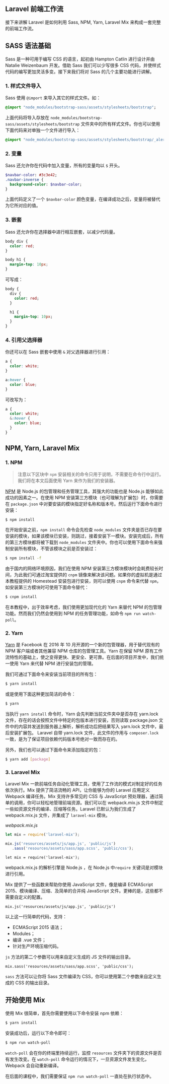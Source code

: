 ## Laravel 前端工作流

接下来讲解 Laravel 是如何利用 Sass, NPM, Yarn, Laravel Mix 来构成一套完整的前端工作流。

## SASS 语法基础

Sass 是一种可用于编写 CSS 的语言，起初由 Hampton Catlin 进行设计并由 Natalie Weizenbaum 开发。借助 Sass 我们可以少写很多 CSS 代码，并使样式代码的编写更加灵活多变。接下来我们将对 Sass 的几个主要功能进行讲解。

### 1. 样式文件导入

Sass 使用 `@import` 来导入其它的样式文件。如：

```sass
@import "node_modules/bootstrap-sass/assets/stylesheets/bootstrap";
```

上面代码将导入存放在 `node_modules/bootstrap-sass/assets/stylesheets/bootstrap` 文件夹中的所有样式文件。你也可以使用下面代码来对单独一个文件进行导入：

```sass
@import "node_modules/bootstrap-sass/assets/stylesheets/bootstrap/_alerts.scss";
```

### 2. 变量

Sass 还允许你在代码中加入变量，所有的变量均以 `$` 开头。

```sass
$navbar-color: #3c3e42;
.navbar-inverse {
  background-color: $navbar-color;
}
```

上面代码定义了一个 `$navbar-color` 颜色变量，在编译成功之后，变量将被替代为它所对应的值。

### 3. 嵌套

Sass 还允许你在选择器中进行相互嵌套，以减少代码量。

```css
body div {
  color: red;
}

body h1 {
  margin-top: 10px;
}
```

可写成：

```sass
body {
  div {
    color: red;
  }

  h1 {
    margin-top: 10px;
  }
}
```

### 4. 引用父选择器

你还可以在 Sass 嵌套中使用 `&` 对父选择器进行引用：

```css
a {
  color: white;
}

a:hover {
  color: blue;
}
```

可改写为：

```sass
a {
  color: white;
  &:hover {
    color: blue;
  }
}
```

## NPM, Yarn, Laravel Mix

### 1. NPM

> 注意以下区块中 `npm` 安装相关的命令只用于说明，不需要在命令行中运行。我们将在本文后面使用 Yarn 来作为我们的安装器。

[NPM](https://github.com/npm/npm) 是 Node.js 的包管理和任务管理工具，其强大的功能也是 Node.js 能够如此成功的因素之一。在使用 NPM 安装第三方模块（也可理解为扩展包）时，你需要在 `package.json` 中对要安装的模块指定好名称和版本号。然后运行下面命令进行安装：

```bash
$ npm install
```

在开始安装之前，`npm install` 命令会先检查 `node_modules` 文件夹是否已存在要安装的模块，如果该模块已安装，则跳过，接着安装下一模块。安装完成后，所有的第三方模块都将被下载到 `node_modules` 文件夹中。你也可以使用下面命令来强制安装所有模块，不管该模块之前是否安装过：

```bash
$ npm install -f
```

由于国内的网络环境原因，我们在使用 NPM 安装第三方模块模块时会耗费较长时间，为此我们可通过淘宝提供的 `cnpm` 镜像来解决该问题。如果你的虚拟机是通过本教程提供的 Homestead 安装包进行安装，则可以使用 `cnpm` 命令来代替 `npm`，如安装第三方模块时可使用下面命令替代：

```bash
$ cnpm install
```

在本教程中，出于效率考虑，我们使用更加现代化的 Yarn 来替代 NPM 的包管理功能。然而我们仍然会使用到 NPM 的任务管理功能，如命令 `npm run watch-poll`。

### 2. Yarn

[Yarn](https://github.com/yarnpkg/yarn) 是 Facebook 在 2016 年 10 月开源的一个新的包管理器，用于替代现有的 NPM 客户端或者其他兼容 NPM 仓库的包管理工具。Yarn 在保留 NPM 原有工作流特性的基础上，使之变得更快、更安全、更可靠。在后面的项目开发中，我们统一使用 Yarn 来代替 NPM 进行安装包的管理。

我们可通过下面命令来安装当前项目的所有包：

```bash
$ yarn install
```

或是使用下面这种更加简洁的命令：

```bash
$ yarn
```

当执行 `yarn install` 命令时，Yarn 会先判断当前文件夹中是否存在 yarn.lock 文件，存在的话会按照文件中特定的包版本进行安装，否则读取  package.json 文件中的内容并发送到服务器上解析，解析成功后把结果写入 yarn.lock 文件中，最后安装扩展包。 Laravel 自带 yarn.lock 文件，此文件的作用与 `composer.lock` 一致，是为了保证项目依赖代码版本号绝对一致而存在的。

另外，我们也可以通过下面命令来添加指定的包：

```bash
$ yarn add [package]
```

### 3. Laravel Mix

Laravel Mix 一款前端任务自动化管理工具，使用了工作流的模式对制定好的任务依次执行。Mix 提供了简洁流畅的 API，让你能够为你的 Laravel 应用定义 Webpack 编译任务。Mix 支持许多常见的 CSS 与 JavaScript 预处理器，通过简单的调用，你可以轻松地管理前端资源。我们可以在 webpack.mix.js 文件中制定一些如资源文件的编译、压缩等任务。Laravel 已默认为我们生成了 webpack.mix.js 文件，并集成了 `laravel-mix` 模块。

*webpack.mix.js*

```javascript
let mix = require('laravel-mix');

mix.js('resources/assets/js/app.js', 'public/js')
   .sass('resources/assets/sass/app.scss', 'public/css');

```

```
let mix = require('laravel-mix');
```

webpack.mix.js 的解析引擎是 Node.js ，在 Node.js 中`require` 关键词是对模块进行引用。

Mix 提供了一些函数来帮助你使用 JavaScript 文件，像是编译 ECMAScript 2015、模块编译、压缩、及简单的合并纯 JavaScript 文件。更棒的是，这些都不需要自定义的配置。

```
mix.js('resources/assets/js/app.js', 'public/js')
```

以上这一行简单的代码，支持：

- ECMAScript 2015 语法；
- Modules；
- 编译 .vue 文件；
- 针对生产环境压缩代码。

`js` 方法的第二个参数可以用来自定义生成的 JS 文件的输出目录。

```
mix.sass('resources/assets/sass/app.scss', 'public/css');
```

`sass` 方法可以让你将 Sass 文件编译为 CSS，你可以使用第二个参数来自定义生成的 CSS 的输出目录。

## 开始使用 Mix

使用 Mix 很简单，首先你需要使用以下命令安装 npm 依赖：

```bash
$ yarn install
```

安装成功后，运行以下命令即可：

```bash
$ npm run watch-poll
```

`watch-poll` 会在你的终端里持续运行，监控 `resources` 文件夹下的资源文件是否有发生改变。在 `watch-poll` 命令运行的情况下，一旦资源文件发生变化，Webpack 会自动重新编译。

在后面的课程中，我们需要保证 `npm run watch-poll` 一直处在执行状态中。
